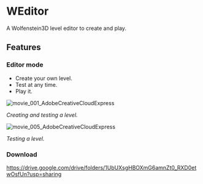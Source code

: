 # WEditor
A Wolfenstein3D level editor to create and play.

## Features
### Editor mode
- Create your own level.
- Test at any time.
- Play it.

![movie_001_AdobeCreativeCloudExpress](https://user-images.githubusercontent.com/51692672/170841303-9ffb6e5c-0caa-4294-859b-7915bfad4e86.gif)

*Creating and testing a level.*

![movie_005_AdobeCreativeCloudExpress](https://user-images.githubusercontent.com/51692672/170841879-3ed5bba2-f6af-4335-a47b-ec84bc190fa9.gif)

*Testing a level.*

### Download
https://drive.google.com/drive/folders/1UbUXsgHBOXmG6amnZt0_RXD0etwOsfUn?usp=sharing
